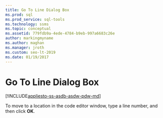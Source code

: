 ```yaml
---
title: Go To Line Dialog Box
ms.prod: sql
ms.prod_service: sql-tools
ms.technology: ssms
ms.topic: conceptual
ms.assetid: 779fdb9a-4ede-4784-b9eb-997a6683c26e
author: markingmyname
ms.author: maghan
ms.manager: jroth
ms.custom: seo-lt-2019
ms.date: 01/19/2017
---
```


# Go To Line Dialog Box

[!INCLUDE[appliesto-ss-asdb-asdw-pdw-md](../../includes/appliesto-ss-asdb-asdw-pdw-md.md)]

To move to a location in the code editor window, type a line number, and then click **OK**.